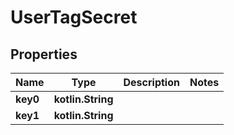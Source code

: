 
# UserTagSecret

## Properties
Name | Type | Description | Notes
------------ | ------------- | ------------- | -------------
**key0** | **kotlin.String** |  | 
**key1** | **kotlin.String** |  | 




